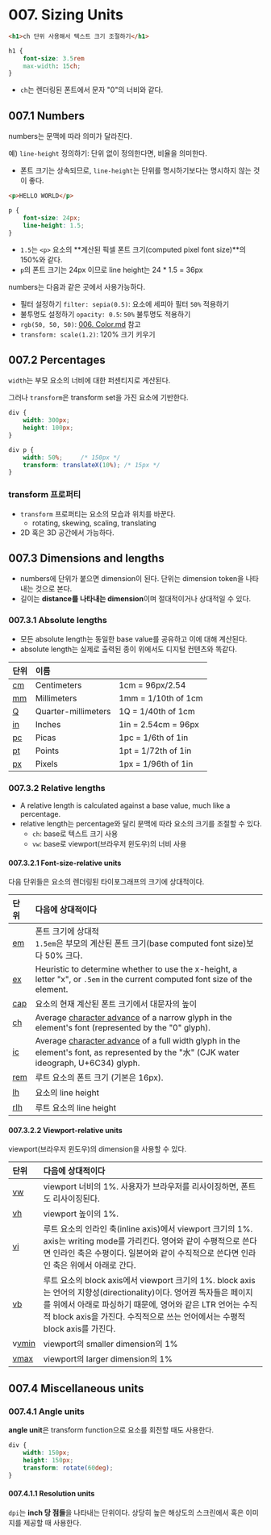 # 007. Sizing Units

```html
<h1>ch 단위 사용해서 텍스트 크기 조절하기</h1>
```

```css
h1 {
    font-size: 3.5rem
    max-width: 15ch;
}
```

- `ch`는 렌더링된 폰트에서 문자 "0"의 너비와 같다.



## 007.1 Numbers

numbers는 문맥에 따라 의미가 달라진다.



예) `line-height` 정의하기: 단위 없이 정의한다면, 비율을 의미한다.

- 폰트 크기는 상속되므로, `line-height`는 단위를 명시하기보다는 명시하지 않는 것이 좋다.

```html
<p>HELLO WORLD</p>
```

```css
p {
	font-size: 24px;
    line-height: 1.5;
}
```

- `1.5`는 `<p>` 요소의 **계산된 픽셀 폰트 크기(computed pixel font size)**의 150%와 같다.
- `p`의 폰트 크기는 24px 이므로 line height는 24 * 1.5 = 36px



numbers는 다음과 같은 곳에서 사용가능하다.

- 필터 설정하기 `filter: sepia(0.5)`: 요소에 세피아 필터 `50%` 적용하기
- 불투명도 설정하기 `opacity: 0.5`: `50%` 불투명도 적용하기
- `rgb(50, 50, 50)`: [006. Color.md](https://github.com/leegwae/learn-css/blob/main/006.%20Color.md) 참고
- `transform: scale(1.2)`: 120% 크기 키우기



## 007.2 Percentages

`width`는 부모 요소의 너비에 대한 퍼센티지로 계산된다.

그러나 `transform`은 transform set을 가진 요소에 기반한다.

```css
div {
    width: 300px;
    height: 100px;
}

div p {
    width: 50%;		/* 150px */
    transform: translateX(10%); /* 15px */
}
```



### transform 프로퍼티

- `transform` 프로퍼티는 요소의 모습과 위치를 바꾼다.
  - rotating, skewing, scaling, translating
- 2D 혹은 3D 공간에서 가능하다.



## 007.3 Dimensions and lengths

- numbers에 단위가 붙으면 dimension이 된다. 단위는 dimension token을 나타내는 것으로 본다.
- 길이는 **distance를 나타내는 dimension**이며 절대적이거나 상대적일 수 있다.



### 007.3.1 Absolute lengths

- 모든 absolute length는 동일한 base value를 공유하고 이에 대해 계산된다.
- absolute length는 실제로 출력된 종이 위에서도 디지털 컨텐츠와 똑같다.

| 단위                                         | 이름                |                     |
| :------------------------------------------- | :------------------ | :------------------ |
| [cm](https://www.w3.org/TR/css-values-4/#cm) | Centimeters         | 1cm = 96px/2.54     |
| [mm](https://www.w3.org/TR/css-values-4/#mm) | Millimeters         | 1mm = 1/10th of 1cm |
| [Q](https://www.w3.org/TR/css-values-4/#q)   | Quarter-millimeters | 1Q = 1/40th of 1cm  |
| [in](https://www.w3.org/TR/css-values-4/#in) | Inches              | 1in = 2.54cm = 96px |
| [pc](https://www.w3.org/TR/css-values-4/#pc) | Picas               | 1pc = 1/6th of 1in  |
| [pt](https://www.w3.org/TR/css-values-4/#pt) | Points              | 1pt = 1/72th of 1in |
| [px](https://www.w3.org/TR/css-values-4/#px) | Pixels              | 1px = 1/96th of 1in |



### 007.3.2 Relative lengths

- A relative length is calculated against a base value, much like a percentage.
- relative length는 percentage와 달리 문맥에 따라 요소의 크기를 조절할 수 있다.
  - `ch`: base로 텍스트 크기 사용
  - `vw`: base로 viewport(브라우저 윈도우)의 너비 사용



#### 007.3.2.1 Font-size-relative units

다음 단위들은 요소의 렌더링된 타이포그래프의 크기에 상대적이다.

| 단위                                           | 다음에 상대적이다                                            |
| :--------------------------------------------- | :----------------------------------------------------------- |
| [em](https://www.w3.org/TR/css-values-4/#em)   | 폰트 크기에 상대적<br />`1.5em`은 부모의 계산된 폰트 크기(base computed font size)보다 50% 크다. |
| [ex](https://www.w3.org/TR/css-values-4/#ex)   | Heuristic to determine whether to use the x-height, a letter "x", or `.5em` in the current computed font size of the element. |
| [cap](https://www.w3.org/TR/css-values-4/#cap) | 요소의 현재 계산된 폰트 크기에서 대문자의 높이               |
| [ch](https://www.w3.org/TR/css-values-4/#ch)   | Average [character advance](https://www.w3.org/TR/css-values-4/#length-advance-measure) of a narrow glyph in the element's font (represented by the "0" glyph). |
| [ic](https://www.w3.org/TR/css-values-4/#ic)   | Average [character advance](https://www.w3.org/TR/css-values-4/#length-advance-measure) of a full width glyph in the element's font, as represented by the "水" (CJK water ideograph, U+6C34) glyph. |
| [rem](https://www.w3.org/TR/css-values-4/#rem) | 루트 요소의 폰트 크기 (기본은 16px).                         |
| [lh](https://www.w3.org/TR/css-values-4/#lh)   | 요소의 line height                                           |
| [rlh](https://www.w3.org/TR/css-values-4/#rlh) | 루트 요소의 line height                                      |



#### 007.3.2.2 Viewport-relative units

viewport(브라우저 윈도우)의 dimension을 사용할 수 있다.

| 단위                                              | 다음에 상대적이다                                            |
| :------------------------------------------------ | :----------------------------------------------------------- |
| [vw](https://www.w3.org/TR/css-values-4/#vw)      | viewport 너비의 1%. 사용자가 브라우저를 리사이징하면, 폰트도 리사이징된다. |
| [vh](https://www.w3.org/TR/css-values-4/#vh)      | viewport 높이의 1%.                                          |
| [vi](https://www.w3.org/TR/css-values-4/#vi)      | 루트 요소의 인라인 축(inline axis)에서 viewport 크기의 1%. axis는 writing mode를 가리킨다. 영어와 같이 수평적으로 쓴다면 인라인 축은 수평이다. 일본어와 같이 수직적으로 쓴다면 인라인 축은 위에서 아래로 간다. |
| [vb](https://www.w3.org/TR/css-values-4/#vb)      | 루트 요소의 block axis에서 viewport 크기의 1%. block axis는 언어의 지향성(directionality)이다. 영어권 독자들은 페이지를 위에서 아래로 파싱하기 때문에, 영어와 같은 LTR 언어는 수직적 block axis을 가진다. 수직적으로 쓰는 언어에서는 수평적 block axis를 가진다. |
| v[vmin](https://www.w3.org/TR/css-values-4/#vmin) | viewport의 smaller dimension의 1%                            |
| [vmax](https://www.w3.org/TR/css-values-4/#vmax)  | viewport의 larger dimension의 1%                             |



## 007.4 Miscellaneous units

### 007.4.1 Angle units

**angle unit**은 transform function으로 요소를 회전할 때도 사용한다.

```css
div {
    width: 150px;
    height: 150px;
    transform: rotate(60deg);
}
```



#### 007.4.1.1 Resolution units

`dpi`는 **inch 당 점들**을 나타내는 단위이다. 상당히 높은 해상도의 스크린에서 혹은 이미지를 제공할 때 사용한다.